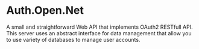 # Auth.Open.Net

A small and straightforward Web API that implements OAuth2 RESTfull API. This server uses an abstract interface for data management that allow you to use variety of databases to manage user accounts.


